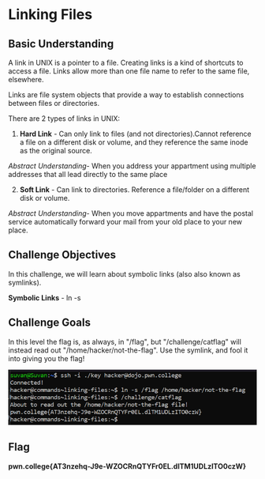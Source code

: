 # Linking Files

## Basic Understanding

A link in UNIX is a pointer to a file. Creating links is a kind of shortcuts to access a file. Links allow more than one file name to refer to the same file, elsewhere. 

Links are file system objects that provide a way to establish connections between files or directories.

There are 2 types  of links in UNIX:
1. **Hard Link** - Can only link to files (and not directories).Cannot reference a file on a different disk or volume, and they reference the same inode as the original source.

*Abstract Understanding*- When you address your appartment using multiple addresses that all lead directly to the same place 

2. **Soft Link** - Can link to directories. Reference a file/folder on a different disk or volume.

*Abstract Understanding*- When you move appartments and have the postal service automatically forward your mail from your old place to your new place.

## Challenge Objectives

In this challenge, we will learn about symbolic links (also also known as symlinks).

**Symbolic Links** - ln -s

## Challenge Goals

In this level the flag is, as always, in "/flag", but "/challenge/catflag" will instead read out "/home/hacker/not-the-flag". Use the symlink, and fool it into giving you the flag!

![Error in laoding Image](image-21.png)

## Flag

**pwn.college{AT3nzehq-J9e-WZOCRnQTYFr0EL.dlTM1UDLzITO0czW}**








